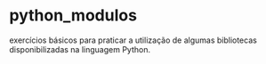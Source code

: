 # python_modulos
exercícios básicos para praticar a utilização de algumas bibliotecas disponibilizadas na linguagem Python.
